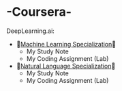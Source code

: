 # -Coursera-

DeepLearning.ai:
- :star_struck:[Machine Learning Specialization]():star_struck:
  - My Study Note
  - My Coding Assignment (Lab)
- :smiling_face_with_three_hearts:[Natural Language Specialization]():smiling_face_with_three_hearts:
  - My Study Note
  - My Coding Assignment (Lab)
